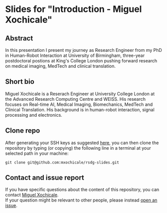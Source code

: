 # Slides for "Introduction - Miguel Xochicale"

## Abstract
In this presentation I present my journey as Research Engineer from my PhD in Human-Robot Interaction at University of Birmingham, three-year postdoctoral postions at King's College London pushing forward research on medical imaging, MedTech and clinical translation.

## Short bio
Miguel Xochicale is a Reserach Engineer at University College London at the Advanced Research Computing Centre and WEISS.
His research focuses on Real-time AI, Medical Imaging, Biomechanics, MedTech and Clinical Translation.
His background is in human-robot interaction, signal processing and electronics.

## Clone repo
After generating your SSH keys as suggested [here](https://github.com/mxochicale/tools/blob/main/github/SSH.md), you can then clone the repository by typing (or copying) the following line in a terminal at your selected path in your machine:
```
git clone git@github.com:mxochicale/rsdg-slides.git
```

## Contact and issue report
If you have specific questions about the content of this repository, you can contact [Miguel Xochicale](mailto:m.xochicale@ucl.ac.uk?subject="[rsgd-slides]").    
If your question might be relevant to other people, please instead [open an issue](https://github.com/mxochicale/rsdg-slides/issues).
